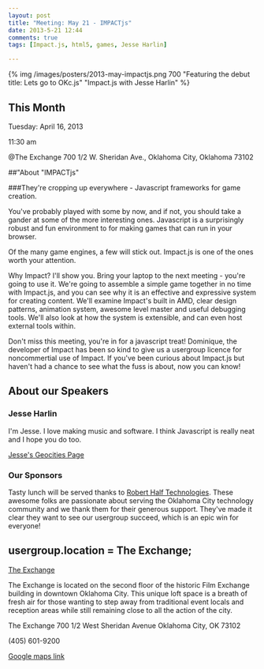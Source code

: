 ```yaml
---
layout: post
title: "Meeting: May 21 - IMPACTjs"
date: 2013-5-21 12:44
comments: true
tags: [Impact.js, html5, games, Jesse Harlin]

---
```


{% img  /images/posters/2013-may-impactjs.png  700 "Featuring the debut title: Lets go to OKc.js" "Impact.js with Jesse Harlin" %}

## This Month

Tuesday: April 16, 2013 

11:30 am

@The Exchange
700 1/2 W. Sheridan Ave.,
Oklahoma City, Oklahoma
73102




##"About "IMPACTjs" 

###They're cropping up everywhere - Javascript frameworks for game creation.

You've probably played with some by now, and if not, you should take a gander at some of the more interesting ones. Javascript is a surprisingly robust and fun environment to for making games that can run in your browser.

Of the many game engines, a few will stick out. Impact.js is one of the ones worth your attention.

Why Impact? I'll show you. Bring your laptop to the next meeting - you're going to use it. We're going to assemble a simple game together in no time with Impact.js, and you can see why it is an effective and expressive system for creating content. We'll examine Impact's built in AMD, clear design patterns, animation system, awesome level master and useful debugging tools. We'll also look at how the system is extensible, and can even host external tools within.

Don't miss this meeting, you're in for a javascript treat! Dominique, the developer of Impact has been so kind to give us a usergroup licence for noncommertial use of Impact. If you've been curious about Impact.js but haven't had a chance to see what the fuss is about, now you can know! 

<!-- more -->

## About our Speakers

### Jesse Harlin
I'm Jesse. I love making music and software. I think Javascript is really neat and I hope you do too.

[Jesse's Geocities Page](http://www.jesseharlin.net/)

### Our Sponsors
Tasty lunch will be served thanks to [Robert Half Technologies](http://www.roberthalftechnology.com/). These awesome folks are passionate about serving the Oklahoma City technology community and we thank them for their generous support. They've made it clear they want to see our usergroup succeed, which is an epic win for everyone!

## usergroup.location = The Exchange;


[The Exchange](http://www.exchangeokc.com/) 

The Exchange is located on the second floor of the historic Film Exchange building in downtown Oklahoma City.  This unique loft space is a breath of fresh air for those wanting to step away from traditional event locals and reception areas while still remaining close to all the action of the city.

The Exchange
700 1/2 West Sheridan Avenue
Oklahoma City, OK 73102

(405) 601-9200    


[Google maps link](https://maps.google.com/maps?q=+700+West+Sheridan+Avenue+Oklahoma+City,+OK+73102&hl=en&sll=37.0625,-95.677068&sspn=83.75977,57.919922&hnear=700+W+Sheridan+Ave,+Oklahoma+City,+Oklahoma+73102&t=m&z=17)

